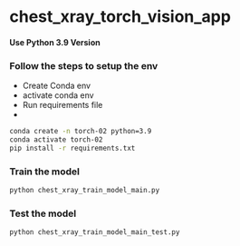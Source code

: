 # chest_xray_torch_vision_app

#### Use Python 3.9 Version 

### Follow the steps to setup the env
* Create Conda env 
* activate conda env
* Run requirements file
* 
```sh
conda create -n torch-02 python=3.9
conda activate torch-02
pip install -r requirements.txt
```

### Train the model
```sh
python chest_xray_train_model_main.py
```

### Test the model
```sh
python chest_xray_train_model_main_test.py
```